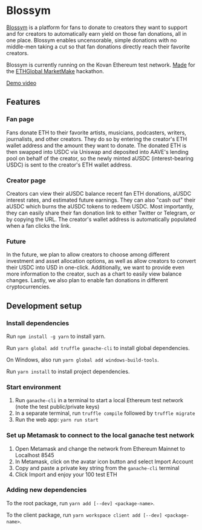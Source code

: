 # Blossym

[Blossym](https://blossym.org) is a platform for fans to donate to creators they want to support and for creators to automatically earn yield on those fan donations, all in one place. Blossym enables uncensorable, simple donations with no middle-men taking a cut so that fan donations directly reach their favorite creators.

Blossym is currently running on the Kovan Ethereum test network. [Made](https://hack.ethglobal.co/showcase/blossym-recuZRZSYdWwKrHIp) for the [ETHGlobal MarketMake](https://marketmake.ethglobal.co/) hackathon.

[Demo video](https://www.youtube.com/watch?v=AclzZes5dUI)

## Features

### Fan page

Fans donate ETH to their favorite artists, musicians, podcasters, writers, journalists, and other creators. They do so by entering the creator's ETH wallet address and the amount they want to donate. The donated ETH is then swapped into USDC via Uniswap and deposited into AAVE's lending pool on behalf of the creator, so the newly minted aUSDC (interest-bearing USDC) is sent to the creator's ETH wallet address.

### Creator page

Creators can view their aUSDC balance recent fan ETH donations, aUSDC interest rates, and estimated future earnings. They can also "cash out" their aUSDC which burns the aUSDC tokens to redeem USDC. Most importantly, they can easily share their fan donation link to either Twitter or Telegram, or by copying the URL. The creator's wallet address is automatically populated when a fan clicks the link.

### Future

In the future, we plan to allow creators to choose among different investment and asset allocation options, as well as allow creators to convert their USDC into USD in one-click. Additionally, we want to provide even more information to the creator, such as a chart to easily view balance changes. Lastly, we also plan to enable fan donations in different cryptocurrencies.

## Development setup

### Install dependencies

Run `npm install -g yarn` to install yarn.

Run `yarn global add truffle ganache-cli` to install global dependencies.

On Windows, also run `yarn global add windows-build-tools`.

Run `yarn install` to install project dependencies.

### Start environment

1. Run `ganache-cli` in a terminal to start a local Ethereum test network (note the test public/private keys)
2. In a separate terminal, run `truffle compile` followed by `truffle migrate`
3. Run the web app: `yarn run start`

### Set up Metamask to connect to the local ganache test network

1. Open Metamask and change the network from Ethereum Mainnet to Localhost 8545
2. In Metamask, click on the avatar icon button and select Import Account
3. Copy and paste a private key string from the `ganache-cli` terminal
4. Click Import and enjoy your 100 test ETH

### Adding new dependencies

To the root package, run `yarn add [--dev] <package-name>`.

To the client package, run `yarn workspace client add [--dev] <package-name>`.
